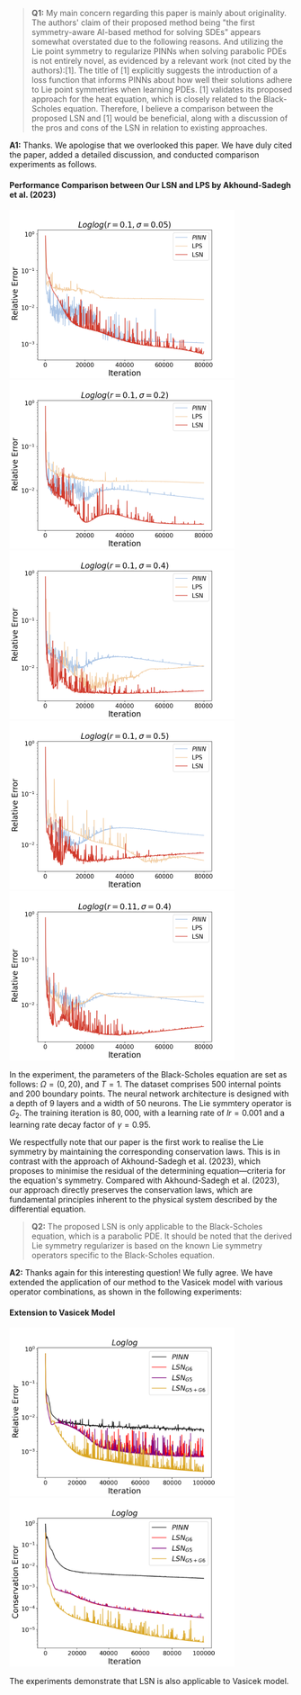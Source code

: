 >**Q1:**  My main concern regarding this paper is mainly about originality. The authors' claim of their proposed method being "the first symmetry-aware AI-based method for solving SDEs" appears somewhat overstated due to the following reasons. 
And  utilizing the Lie point symmetry to regularize PINNs when solving parabolic PDEs is not entirely novel, as evidenced by a relevant work (not cited by the authors):[1]. The title of [1] explicitly suggests the introduction of a loss function that informs PINNs about how well their solutions adhere to Lie point symmetries when learning PDEs. [1] validates its proposed approach for the heat equation, which is closely related to the Black-Scholes equation. Therefore, I believe a comparison between the proposed LSN and [1] would be beneficial, along with a discussion of the pros and cons of the LSN in relation to existing approaches.

**A1:**  Thanks. We apologise that we overlooked this paper. We have duly cited the paper, added a detailed discussion, and conducted comparison experiments as follows.

#### Performance Comparison between Our LSN and LPS by Akhound-Sadegh et al. (2023)

<img src=https://github.com/Anonymous3244/LSN/blob/main/Figure/LSN_LPS/Figure_11.png width=400 height=300 /><img src=https://github.com/Anonymous3244/LSN/blob/main/Figure/LSN_LPS/Figure_22.png width=400 height=300 /><img src=https://github.com/Anonymous3244/LSN/blob/main/Figure/LSN_LPS/Figure_33.png width=400 height=300 /><img src=https://github.com/Anonymous3244/LSN/blob/main/Figure/LSN_LPS/Figure_44.png width=400 height=300 /><img src=https://github.com/Anonymous3244/LSN/blob/main/Figure/LSN_LPS/Figure_55.png width=400 height=300 />


In the experiment, the parameters of the Black-Scholes equation are set as follows:   $\Omega = (0,20)$, and $T = 1$. The dataset comprises $500$ internal points and $200$ boundary points. The neural network architecture is designed with a depth of $9$ layers and a width of $50$ neurons. The Lie symmtery operator is $G_2$. The training iteration is $80,000$, with a learning rate of $lr = 0.001$ and a learning rate decay factor of $\gamma = 0.95$.


We respectfully note that our paper is the first work to realise the Lie symmetry by maintaining the corresponding conservation laws. This is in contrast with the approach of Akhound-Sadegh et al. (2023), which proposes to minimise the residual of the determining equation—criteria for the equation's symmetry. Compared with Akhound-Sadegh et al. (2023), our approach directly preserves the conservation laws, which are fundamental principles inherent to the physical system described by the differential equation.

>**Q2:**  The proposed LSN is only applicable to the Black-Scholes equation, which is a parabolic PDE. It should be noted that the derived Lie symmetry regularizer is based on the known Lie symmetry operators specific to the Black-Scholes equation. 

**A2:** Thanks again for this interesting question! We fully agree. We have extended the application of our method to the Vasicek model with various operator combinations, as shown in the following experiments:

#### Extension to Vasicek Model



<img src=https://github.com/Anonymous3244/LSN/blob/main/Figure/Vasicek/nG_Figure_6.png width=400 height=300 /><img src=https://github.com/Anonymous3244/LSN/blob/main/Figure/Vasicek/nG_Figure_10.png width=400 height=300 />



The experiments demonstrate that LSN is also applicable to Vasicek model.
